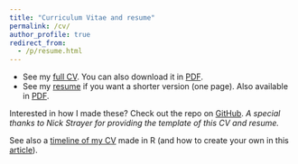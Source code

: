 ```yaml
---
title: "Curriculum Vitae and resume"
permalink: /cv/
author_profile: true
redirect_from:
  - /p/resume.html
---
```


* See my [full CV](https://www.antoinesoetewey.com/cv.html). You can also download it in [PDF](https://www.antoinesoetewey.com/cv.pdf).
* See my [resume](https://www.antoinesoetewey.com/resume.html) if you want a shorter version (one page). Also available in [PDF](https://www.antoinesoetewey.com/resume.pdf).

Interested in how I made these? Check out the repo on [GitHub](https://github.com/AntoineSoetewey/cv). *A special thanks to Nick Strayer for providing the template of this CV and resume.*

See also a [timeline of my CV](https://www.antoinesoetewey.com/files/CV_timeline_antoinesoetewey.html) made in R (and how to create your own in this [article](https://www.statsandr.com/blog/how-to-create-a-timeline-of-your-cv-in-r/)).